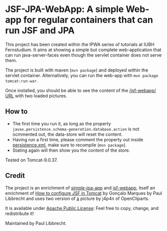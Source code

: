 # JSF-JPA-WebApp: A simple Web-app for regular containers that can run JSF and JPA

This project has been created within the IPWA series of tutorials at IUBH Fernstudium. It aims at showing a simple but complete web-application that can run java-server-faces even though the servlet container does not serve them.

The project is built with maven (`mvn package`) and deployed within the servlet container.
Alternatively, you can run the web-app with `mvn package tomcat:run-war`.

Once installed, you should be able to see the content of the [/jsf-webapp/ URL](src/main/webapp/faces/index.xhtml) with two loaded pictures.

## How to
* The first time you run it, as long as the property `javax.persistence.schema-generation.database.action`
is not ocmmented out, the data-store will reset the content.
* Having run a first time, please comment the property out
inside [persistence.xml](src/main/resources/META-INF/persistence.xml),
make sure to recompile (`mvn package`).
* Stating again will then show you the content of the store.

Tested on Tomcat-9.0.37.

## Credit

The project is an enrichment of
 [simple-jpa-app](https://github.com/IUBH-Webanwendungen/simple-jpa-app)
 and [jsf-webapp](https://github.com/IUBH-Webanwendungen/jsf-webapp), itself
 an enrichment of  [How to configure JSF in Tomcat](https://www.byteslounge.com/tutorials/how-to-configure-jsf-in-tomcat-example) by Gonçalo Marques by Paul Libbrecht and uses two version of [a](https://openclipart.org/detail/323008/are-you-lucky-typography) picture by j4p4n of OpenCliparts.
 
 It is available under [Apache Public License](LICENSE.txt): Feel free to copy, change, and redistribute it!
 
 Maintained by Paul Libbrecht.